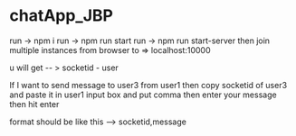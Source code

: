 # chatApp_JBP
run -> npm i
run -> npm run start
run -> npm run start-server
then join multiple instances from browser to => localhost:10000

u will get -- > socketid - user<number>

If I want to send message to user3 from user1 then copy socketid of user3 and paste it in user1 input box and put comma then enter your message then hit enter

format should be like this --> socketid,message
